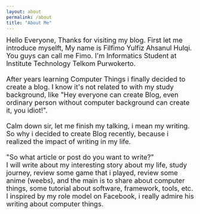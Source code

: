 ```yaml
---
layout: about
permalink: /about
title: "About Me"
---
```

<font size="4">
Hello Everyone, Thanks for visiting my blog. First let me introduce myselft, My name is Filfimo Yulfiz Ahsanul Hulqi. You guys can call me Fimo. I'm Informatics Student at Institute Technology Telkom Purwokerto.<br><br>
After years learning Computer Things i finally decided to create a blog. I know it's not related to with my study background, like "Hey everyone can create Blog, even ordinary person without computer background can create it, you idiot!".<br><br>
Calm down sir, let me finish my talking, i mean my writing. So why i decided to create Blog recently, because i realized the impact of writing in my life.<br><br>
"So what article or post do you want to write?"<br>
I will write about my interesting story about my life, study journey, review some game that i played, review some anime (weebs), and the main is to share about computer things, some tutorial about software, framework, tools, etc. I inspired by my role model on Facebook, i really admire his writing about computer things.
</font>